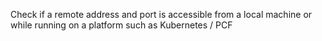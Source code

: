 Check if a remote address and port is accessible from a local machine or while running on a platform such as Kubernetes / PCF
